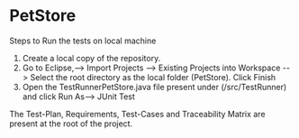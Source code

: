 # PetStore

Steps to Run the tests on local machine
1) Create a local copy of the repository.
2) Go to Eclipse,--> Import Projects --> Existing Projects into Workspace --> Select the root directory as the local folder (PetStore). Click Finish
3) Open the TestRunnerPetStore.java file present under (/src/TestRunner) and click Run As--> JUnit Test


The Test-Plan, Requirements, Test-Cases and Traceability Matrix are present at the root of the project.
